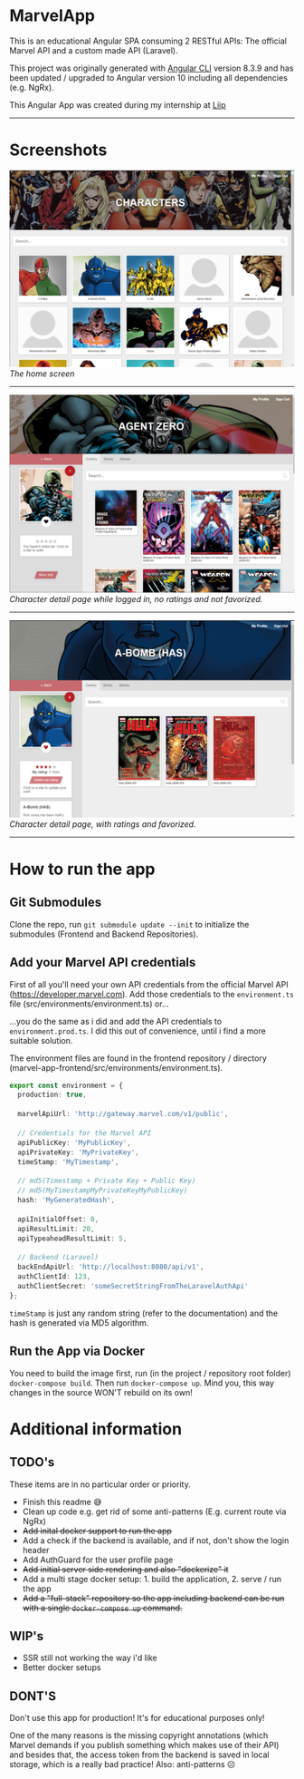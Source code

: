 # MarvelApp

This is an educational Angular SPA consuming 2 RESTful APIs: The official Marvel API and a custom made API (Laravel).

This project was originally generated with [Angular CLI](https://github.com/angular/angular-cli) version 8.3.9 and has been updated / upgraded to Angular version 10 including all dependencies (e.g. NgRx).

This Angular App was created during my internship at [Liip](https://www.liip.ch)

---
# Screenshots
![Marvel-App](doc/Marvel-App.png)
*The home screen*

---

![Marvel-Character-1](doc/Marvel-App-Character-2.png)
*Character detail page while logged in, no ratings and not favorized.*

---

![Marvel-Character-2](doc/Marvel-App-Character.png)
*Character detail page, with ratings and favorized.*

---
# How to run the app

## Git Submodules
Clone the repo, run `git submodule update --init` to initialize the submodules (Frontend and Backend Repositories).

## Add your Marvel API credentials
First of all you'll need your own API credentials from the official Marvel API (https://developer.marvel.com). Add those credentials to the `environment.ts` file (src/environments/environment.ts) or...

...you do the same as i did and add the API credentials to `environment.prod.ts`. I did this out of convenience, until i find a more suitable solution. 

The environment files are found in the frontend repository / directory (marvel-app-frontend/src/environments/environment.ts).


```typescript
export const environment = {
  production: true,

  marvelApiUrl: 'http://gateway.marvel.com/v1/public',

  // Credentials for the Marvel API
  apiPublicKey: 'MyPublicKey',
  apiPrivateKey: 'MyPrivateKey',
  timeStamp: 'MyTimestamp',

  // md5(Timestamp + Private Key + Public Key)
  // md5(MyTimestampMyPrivateKeyMyPublicKey)
  hash: 'MyGeneratedHash',

  apiInitialOffset: 0,
  apiResultLimit: 20,
  apiTypeaheadResultLimit: 5,

  // Backend (Laravel)
  backEndApiUrl: 'http://localhost:8080/api/v1',
  authClientId: 123,
  authClientSecret: 'someSecretStringFromTheLaravelAuthApi'
};
```

`timeStamp` is just any random string (refer to the documentation) and the hash is generated via MD5 algorithm.

## Run the App via Docker
You need to build the image first, run (in the project / repository root folder) `docker-compose build`. Then run `docker-compose up`.
Mind you, this way changes in the source WON'T rebuild on its own!

# Additional information

## TODO's
These items are in no particular order or priority.

- Finish this readme 😅
- Clean up code e.g. get rid of some anti-patterns (E.g. current route via NgRx)
- ~~Add inital docker support to run the app~~
- Add a check if the backend is available, and if not, don't show the login header
- Add AuthGuard for the user profile page
- ~~Add initial server side rendering and also "dockerize" it~~
- Add a multi stage docker setup: 1. build the application, 2. serve / run the app
- ~~Add a "full-stack" repository so the app including backend can be run with a single `docker-compose up` command.~~

## WIP's
- SSR still not working the way i'd like
- Better docker setups

## DONT'S
Don't use this app for production! It's for educational purposes only! 

One of the many reasons is the missing copyright annotations (which Marvel demands if you publish something which makes use of their API) and besides that, the access token from the backend is saved in local storage, which is a really bad practice!
Also: anti-patterns ☹️
